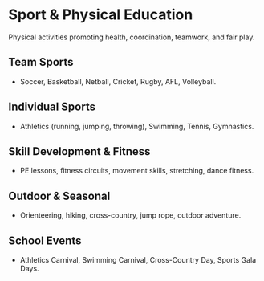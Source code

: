 # Sport & Physical Education

Physical activities promoting health, coordination, teamwork, and fair play.

## Team Sports
- Soccer, Basketball, Netball, Cricket, Rugby, AFL, Volleyball.

## Individual Sports
- Athletics (running, jumping, throwing), Swimming, Tennis, Gymnastics.

## Skill Development & Fitness
- PE lessons, fitness circuits, movement skills, stretching, dance fitness.

## Outdoor & Seasonal
- Orienteering, hiking, cross-country, jump rope, outdoor adventure.

## School Events
- Athletics Carnival, Swimming Carnival, Cross-Country Day, Sports Gala Days.
